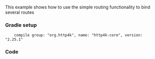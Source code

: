 This example shows how to use the simple routing functionality to bind several routes

### Gradle setup
```
    compile group: "org.http4k", name: "http4k-core", version: "2.25.1"
```

### Code
<script src="https://gist-it.appspot.com/https://github.com/http4k/http4k/blob/master/src/docs/cookbook/simple_routing/example.kt"></script>
